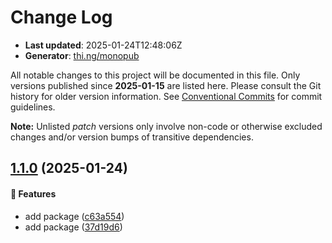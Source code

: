 # Change Log

- **Last updated**: 2025-01-24T12:48:06Z
- **Generator**: [thi.ng/monopub](https://thi.ng/monopub)

All notable changes to this project will be documented in this file.
Only versions published since **2025-01-15** are listed here.
Please consult the Git history for older version information.
See [Conventional Commits](https://conventionalcommits.org/) for commit guidelines.

**Note:** Unlisted _patch_ versions only involve non-code or otherwise excluded changes
and/or version bumps of transitive dependencies.

## [1.1.0](https://github.com/jackdbd/rapido/tree/@jackdbd/pkce@1.1.0) (2025-01-24)

#### 🚀 Features

- add package ([c63a554](https://github.com/jackdbd/rapido/commit/c63a554))
- add package ([37d19d6](https://github.com/jackdbd/rapido/commit/37d19d6))
